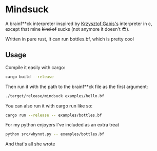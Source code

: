 # Mindsuck

A brainf**ck interpreter inspired by [Krzysztof Gabis's](http://github.com/kgabis/brainfuck-c) interpreter in c, except that mine ~~kind of~~ sucks (not anymore it doesn't 😎).

Written in pure rust, It can run bottles.bf, which is pretty cool

## Usage

Compile it easily with cargo:

```bash
cargo build --release
```

Then run it with the path to the brainf**ck file as the first argument:

```bash
./target/release/mindsuck examples/hello.bf
```

You can also run it with cargo run like so:

```bash
cargo run --release -- examples/bottles.bf
```

For my python enjoyers I've included as an extra treat

```bash
python src/whynot.py -- examples/bottles.bf
```

And that's all she wrote

